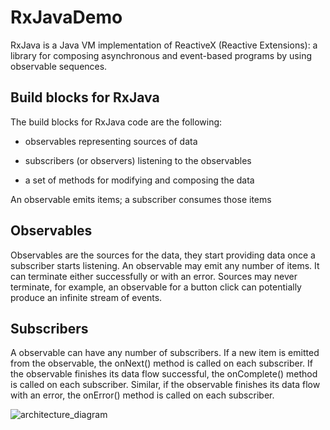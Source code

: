 # RxJavaDemo

RxJava is a Java VM implementation of ReactiveX (Reactive Extensions): a library for composing asynchronous and event-based programs by using observable sequences.

<h2>Build blocks for RxJava </h2>
The build blocks for RxJava code are the following:

- observables representing sources of data

- subscribers (or observers) listening to the observables

- a set of methods for modifying and composing the data

An observable emits items; a subscriber consumes those items

<h2>Observables</h2>
Observables are the sources for the data, they start providing data once a subscriber starts listening. An observable may emit any number of items. It can terminate either successfully or with an error. Sources may never terminate, for example, an observable for a button click can potentially produce an infinite stream of events.

<h2>Subscribers</h2>
A observable can have any number of subscribers. If a new item is emitted from the observable, the onNext() method is called on each subscriber. If the observable finishes its data flow successful, the onComplete() method is called on each subscriber. Similar, if the observable finishes its data flow with an error, the onError() method is called on each subscriber.


![architecture_diagram]()
